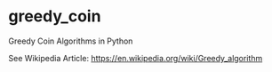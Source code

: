 # greedy_coin
Greedy Coin Algorithms in Python

See Wikipedia Article:  https://en.wikipedia.org/wiki/Greedy_algorithm

